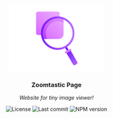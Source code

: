 <p align="center">
	<img src="https://raw.githubusercontent.com/Kirlovon/Zoomtastic/gh-pages/assets/logo.png" alt="Zoomtastic Logo" width="256">
</p>

<h3 align="center">Zoomtastic Page</h3>
<p align="center"><i>Website for tiny image viewer!</i></p>

<p align="center">
	<img src="https://img.shields.io/github/license/Kirlovon/Zoomtastic.svg" alt="License">
	<img src="https://img.shields.io/github/last-commit/Kirlovon/Zoomtastic.svg" alt="Last commit">
	<img src="https://img.shields.io/npm/v/zoomtastic.svg" alt="NPM version">
</p>
